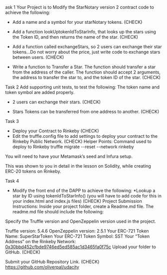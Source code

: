 ask 1
Your Project is to Modify the StarNotary version 2 contract code to achieve the following:

- Add a name and a symbol for your starNotary tokens. (CHECK)
- Add a function lookUptokenIdToStarInfo, that looks up the stars using the Token ID, and then returns the name of the star. (CHECK)

- Add a function called exchangeStars, so 2 users can exchange their star tokens...Do not worry about the price, just write code to exchange stars between users. (CHECK)

- Write a function to Transfer a Star. The function should transfer a star from the address of the caller. The function should accept 2 arguments, the address to transfer the star to, and the token ID of the star. (CHECK)

Task 2
Add supporting unit tests, to test the following:
The token name and token symbol are added properly.

- 2 users can exchange their stars. (CHECK)

- Stars Tokens can be transferred from one address to another. (CHECK)

Task 3

- Deploy your Contract to Rinkeby (CHECK)
- Edit the truffle.config file to add settings to deploy your contract to the Rinkeby Public Network. (CHECK)
  Helper Points:
  Command used to deploy to Rinkeby truffle migrate --reset --network rinkeby

You will need to have your Metamask’s seed and Infura setup.

This was shown to you in detail in the lesson on Solidity, while creating ERC-20 tokens on Rinkeby.

Task 4

- Modify the front end of the DAPP to achieve the following:
  \*Lookup a star by ID using tokenIdToStarInfo() (you will have to add code for this in your index.html and index.js files) (CHECK)
  Project Submission Instructions:
  Inside your project folder, create a Readme.md file. The readme.md file should include the following:

Specify the Truffle version and OpenZeppelin version used in the project.

Truffle version: 5.4.6
OpenZeppelin version: 2.5.1
Your ERC-721 Token Name: SuperStarToken
Your ERC-721 Token Symbol: SST
Your “Token Address” on the Rinkeby Network: [0x30bbd452cfbde9746ed5ed585ac1d3465fa0f75c](https://rinkeby.etherscan.io/address/0x30bbd452cfbde9746ed5ed585ac1d3465fa0f75c)
Upload your folder to GitHub. (CHECK)

Submit your GitHub Repository Link. (CHECK)
https://github.com/oliverpal/udacity
